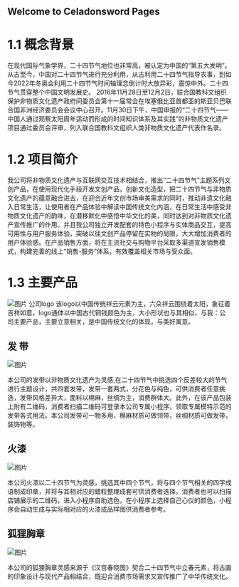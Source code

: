 ## Welcome to Celadonsword Pages

# 1.1 概念背景

   在现代国际气象学界，二十四节气地位也非常高，被认定为中国的“第五大发明”。从古至今，中国对二十四节气进行充分利用，从古利用二十四节气指导农事，到如今2022年冬奥会利用二十四节气时间轴理念倒计时大放异彩，震惊中外。二十四节气贯穿整个中国文明发展史。
   2016年11月28日至12月2日，联合国教科文组织保护非物质文化遗产政府间委员会第十一届常会在埃塞俄比亚首都亚的斯亚贝巴联合国非洲经济委员会会议中心召开。11月30日下午，中国申报的“二十四节气——中国人通过观察太阳周年运动而形成的时间知识体系及其实践”的非物质文化遗产项目通过委员会评审，列入联合国教科文组织人类非物质文化遗产代表作名录。

# 1.2 项目简介

  我公司将非物质文化遗产与互联网交互技术相结合，推出“二十四节气”主题系列文创产品，在使用现代化手段开发文创产品，创新文化造型，把二十四节气与非物质文化遗产的蕴意融合进去，在迎合近年文创市场审美需求的同时，推动非遗文化融入日常生活，让使用者在产品体验中解读中国传统文化内涵，在日常生活中感受非物质文化遗产的韵味，在潜移默化中感悟中华文化的美，同时达到对非物质文化遗产宣传推广的作用。并且我公司独立开发配套的特色小程序与实体商品交互，提高可用性与用户服务体验，突破以往文创产品停留在实物的局限，大大增加消费者的用户体验感。在产品销售方面，将在主流社交与购物平台采取多渠道宣发销售模式，构建完善的线上“销售-服务”体系，有效覆盖相关市场与受众面。
# 1.3 主要产品


![图片](https://user-images.githubusercontent.com/78789925/161729820-bfd25c2c-8fe8-4a1b-b54b-aeb72dd6f318.png)
                                 公司logo
  该logo以中国传统祥云元素为主，六朵祥云围绕着太阳，象征着吉祥如意，logo通体以中国古代铜钱颜色为主，大小形状也与其相似，与我：公司主要产品，主要立意相关，是中国传统文化的体现，与美好寓意。

## 发  带

![图片](https://user-images.githubusercontent.com/78789925/161730576-4514ea0d-d114-4ac5-8ae5-f239b67678c7.png)


  本公司的发带以非物质文化遗产为灵感,在二十四节气中挑选四个反差较大的节气进行主题设计，共四套发带，发带一套两式，分花色与纯色，可供消费者任意挑选，发带风格差异大，面料以棉麻，丝绸为主，消费群体大。此外，在该产品包装上附有二维码，消费者扫描二维码可登录本公司专属小程序，领取专属模特示范的发带各式用法。本公司发带可一物多用，棉麻材质可做领带，丝绸材质可做发带，装饰物等。


## 火漆
![图片](https://user-images.githubusercontent.com/78789925/161730832-fb83fec4-819d-4ea5-a325-489cc6ecb554.png)


  本公司火漆以二十四节气为灵感，挑选其中四个节气，将与四个节气相关的四字成语制成印章，并将与其相对应的蜡粒整理成套可供消费者选择。消费者也可以扫描店铺展示的二维码，进入小程序自助选色，在小程序上选择自己心仪的颜色，小程序会自动生成与实际相对应的火漆成品样图供消费者参考。

## 狐狸胸章

![图片](https://user-images.githubusercontent.com/78789925/161730133-4ec71b1f-c1a5-42bf-b317-443e65785c0b.png)

本公司的狐狸胸章灵感来源于《汉宫春晓图》契合二十四节气中立春元素，将古画的印象设计与现代产品相结合，既迎合消费市场需求又宣传推广了中华传统文化。                               


#
